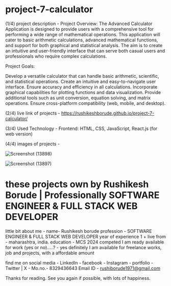 # project-7-calculator

(1/4)  project description - 
Project Overview:
The Advanced Calculator Application is designed to provide users with a comprehensive tool for performing a wide range of mathematical operations. This application will cater to basic arithmetic calculations, advanced mathematical functions, and support for both graphical and statistical analysis. The aim is to create an intuitive and user-friendly interface that can serve both casual users and professionals who require complex calculations.

Project Goals:

Develop a versatile calculator that can handle basic arithmetic, scientific, and statistical operations.
Create an intuitive and easy-to-navigate user interface.
Ensure accuracy and efficiency in all calculations.
Incorporate graphical capabilities for plotting functions and data visualization.
Provide additional tools such as unit conversion, equation solving, and matrix operations.
Ensure cross-platform compatibility (web, mobile, and desktop).


(2/4)  live link of projects - 
https://rushikeshborude.github.io/project-7-calculator/

(3/4)  Used Technology - 
Frontend: HTML, CSS, JavaScript, React.js (for web version)


(4/4)  images of projects - 

![Screenshot (13898)](https://github.com/RushikeshBorude/project-7-calculator/assets/86228914/683f2a27-bb1f-4de7-9567-e2babaee2c86)





![Screenshot (13897)](https://github.com/RushikeshBorude/project-7-calculator/assets/86228914/e75439d0-cfa9-489c-8efc-bd95174da54a)





# these projects own by Rushikesh Borude | Professionally SOFTWARE ENGINEER & FULL STACK WEB DEVELOPER

little bit about me - 
name- Rushikesh borude
profession - SOFTWARE ENGINEER & FULL STACK WEB DEVELOPER
year of experience 1 +
live from - maharashtra, india.
education - MCS 2024 competed
I am ready available for work (yes or no).....?  -  yes definitely I am available for freelance works, job and projects, with a affordable amount

find me on social media - 
LinkedIn - 
facebook -
Instagram -
portfolio - 
Twitter | X -
Mo.no.- 8329436643
Email ID - rushiborude1971@gmail.com

Thanks for reading. See you again if possible, with lots of happiness.

